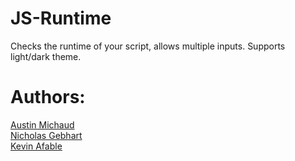 # JS-Runtime

Checks the runtime of your script, allows multiple inputs.
Supports light/dark theme.

# Authors:

[Austin Michaud](https://foobar404.dev)<br>
[Nicholas Gebhart](https://github.com/gebhartn)  
[Kevin Afable](https://github.com/Vyraal1)



